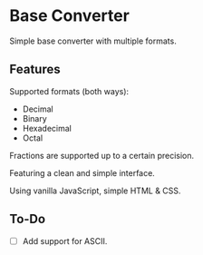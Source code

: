 # Base Converter

Simple base converter with multiple formats.

## Features

Supported formats (both ways):
- Decimal
- Binary
- Hexadecimal
- Octal

Fractions are supported up to a certain precision.

Featuring a clean and simple interface.

Using vanilla JavaScript, simple HTML & CSS.

## To-Do

- [ ] Add support for ASCII.
